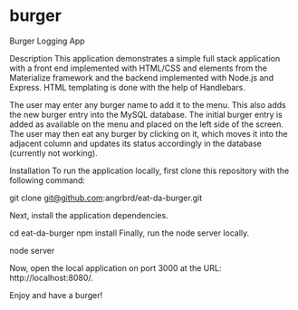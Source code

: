 # burger
Burger Logging App

Description
This application demonstrates a simple full stack application with a front end implemented with HTML/CSS and elements from the Materialize framework and the backend implemented with Node.js and Express. HTML templating is done with the help of Handlebars.

The user may enter any burger name to add it to the menu. This also adds the new burger entry into the MySQL database. The initial burger entry is added as available on the menu and placed on the left side of the screen. The user may then eat any burger by clicking on it, which moves it into the adjacent column and updates its status accordingly in the database (currently not working).

Installation
To run the application locally, first clone this repository with the following command:

git clone git@github.com:angrbrd/eat-da-burger.git

Next, install the application dependencies.

cd eat-da-burger
npm install
Finally, run the node server locally.

node server

Now, open the local application on port 3000 at the URL: http://localhost:8080/.

Enjoy and have a burger!
